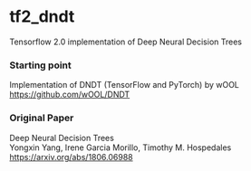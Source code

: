 # tf2_dndt
Tensorflow 2.0 implementation of Deep Neural Decision Trees


### Starting point
Implementation of DNDT (TensorFlow and PyTorch) by wOOL  
https://github.com/wOOL/DNDT

### Original Paper
Deep Neural Decision Trees  
Yongxin Yang, Irene Garcia Morillo, Timothy M. Hospedales  
https://arxiv.org/abs/1806.06988
